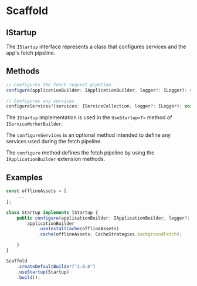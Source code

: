 # Scaffold

## IStartup

The `IStartup` interface represents a class that configures services and the app's fetch pipeline.

## Methods

```ts
// Configures the fetch request pipeline.
configure(applicationBuilder: IApplicationBuilder, logger?: ILogger): void;

// Configures any services
configureServices?(services: IServiceCollection, logger?: ILogger): void;
```

The `IStartup` implementation is used in the `UseStartup<T>` method of `IServiceWorkerBuilder`.

The `configureServices` is an optional method intended to define any services used during the fetch pipeline.

The `configure` method defines the fetch pipeline by using the `IApplicationBuilder` extension methods.

## Examples

```ts
const offlineAssets = [
    ...
];

class Startup implements IStartup {
    public configure(applicationBuilder: IApplicationBuilder, logger?: ILogger): void {
        applicationBuilder
            .useInstallCache(offlineAssets)
            .cache(offlineAssets, CacheStrategies.backgroundFetch);

    }
}

Scaffold
    .createDefaultBuilder("1.0.0")
    .useStartup(Startup)
    .build();
```
